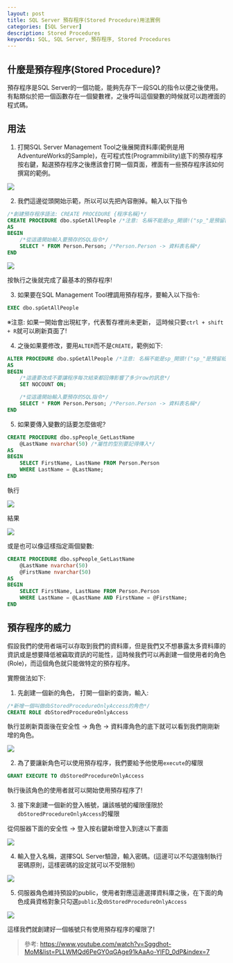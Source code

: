 ```yaml
---
layout: post
title: SQL Server 預存程序(Stored Procedure)用法實例
categories: [SQL Server]
description: Stored Procedures
keywords: SQL, SQL Server, 預存程序, Stored Procedures
---
```


## 什麼是預存程序(Stored Procedure)?
預存程序是SQL Server的一個功能，能夠先存下一段SQL的指令以便之後使用。有點類似於把一個函數存在一個變數裡，之後呼叫這個變數的時候就可以跑裡面的程式碼。

## 用法
1. 打開SQL Server Management Tool之後展開資料庫(範例是用AdventureWorks的Sample)，在可程式性(Programmibility)底下的預存程序按右鍵，點選預存程序之後應該會打開一個頁面，裡面有一些預存程序該如何撰寫的範例。

![](https://i.imgur.com/TKyTEMG.png)

2. 我們這邊從頭開始示範，所以可以先把內容刪掉。輸入以下指令
```sql
/*創建預存程序語法: CREATE PROCEDURE {程序名稱}*/
CREATE PROCEDURE dbo.spGetAllPeople /*注意: 名稱不能是sp_開頭!("sp_"是預留給系統的))*/
AS
BEGIN
    /*從這邊開始輸入要預存的SQL指令*/
    SELECT * FROM Person.Person; /*Person.Person -> 資料表名稱*/
END 
```
![](https://i.imgur.com/ou9xPnS.png)

按執行之後就完成了最基本的預存程序!

3. 如果要在SQL Management Tool裡調用預存程序，要輸入以下指令:
```sql
EXEC dbo.spGetAllPeople
```
※注意: 如果一開始會出現紅字，代表暫存裡尚未更新，
這時候只要`ctrl + shift + R`就可以刷新頁面了!

4. 之後如果要修改，要用`ALTER`而不是`CREATE`，範例如下:
```sql
ALTER PROCEDURE dbo.spGetAllPeople /*注意: 名稱不能是sp_開頭!("sp_"是預留給系統的))*/
AS
BEGIN
    /*這邊要改成不要讓程序每次結束都回傳影響了多少row的訊息*/
    SET NOCOUNT ON;

    /*從這邊開始輸入要預存的SQL指令*/
    SELECT * FROM Person.Person; /*Person.Person -> 資料表名稱*/
END 
```

5. 如果要傳入變數的話要怎麼做呢?
```sql
CREATE PROCEDURE dbo.spPeople_GetLastName
    @LastName nvarchar(50) /*屬性的型別要記得傳入*/
AS
BEGIN
    SELECT FirstName, LastName FROM Person.Person
    WHERE LastName = @LastName;
END
```

執行

![](https://i.imgur.com/luewTmK.png)

結果

![](https://i.imgur.com/hs9WLZ0.png)

或是也可以像這樣指定兩個變數:
```sql
CREATE PROCEDURE dbo.spPeople_GetLastName
    @LastName nvarchar(50) 
    @FirstName nvarchar(50)
AS
BEGIN
    SELECT FirstName, LastName FROM Person.Person
    WHERE LastName = @LastName AND FirstName = @FirstName;
END
```

## 預存程序的威力
假設我們的使用者端可以存取到我們的資料庫，但是我們又不想暴露太多資料庫的資訊或是想要降低被竊取資訊的可能性，這時候我們可以再創建一個使用者的角色(Role)，而這個角色就只能做特定的預存程序。

實際做法如下:

1. 先創建一個新的角色， 打開一個新的查詢，輸入:
```sql
/*新增一個叫做dbStoredProcedureOnlyAccess的角色*/
CREATE ROLE dbStoredProcedureOnlyAccess
```

執行並刷新頁面後在安全性 -> 角色 -> 資料庫角色的底下就可以看到我們剛剛新增的角色。

![](https://i.imgur.com/uBmD14D.png)

2. 為了要讓新角色可以使用預存程序，我們要給予他使用`execute`的權限
```sql
GRANT EXECUTE TO dbStoredProcedureOnlyAccess
```
執行後該角色的使用者就可以開始使用預存程序了!

3. 接下來創建一個新的登入帳號，讓該帳號的權限僅限於`dbStoredProcedureOnlyAccess`的權限

從伺服器下面的安全性 -> 登入按右鍵新增登入到達以下畫面

![](https://i.imgur.com/aAKodY6.png)

4. 輸入登入名稱，選擇SQL Server驗證，輸入密碼。(這邊可以不勾選強制執行密碼原則，這樣密碼的設定就可以不受限制)

![](https://i.imgur.com/VD2qCcE.png)


5. 伺服器角色維持預設的public，使用者對應這邊選擇資料庫之後，在下面的角色成員資格對象只勾選`public`及`dbStoredProcedureOnlyAccess`

![](https://i.imgur.com/Bl65GZy.png)


這樣我們就創建好一個帳號只有使用預存程序的權限了!

>參考: https://www.youtube.com/watch?v=Sggdhot-MoM&list=PLLWMQd6PeGY0qGAge91kAaAo-YlFD_0dP&index=7